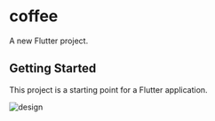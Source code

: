 # coffee

A new Flutter project.

## Getting Started

This project is a starting point for a Flutter application.

![design](https://user-images.githubusercontent.com/8137504/68534393-1c99c180-035a-11ea-8bbe-5081c734f7a1.png)
